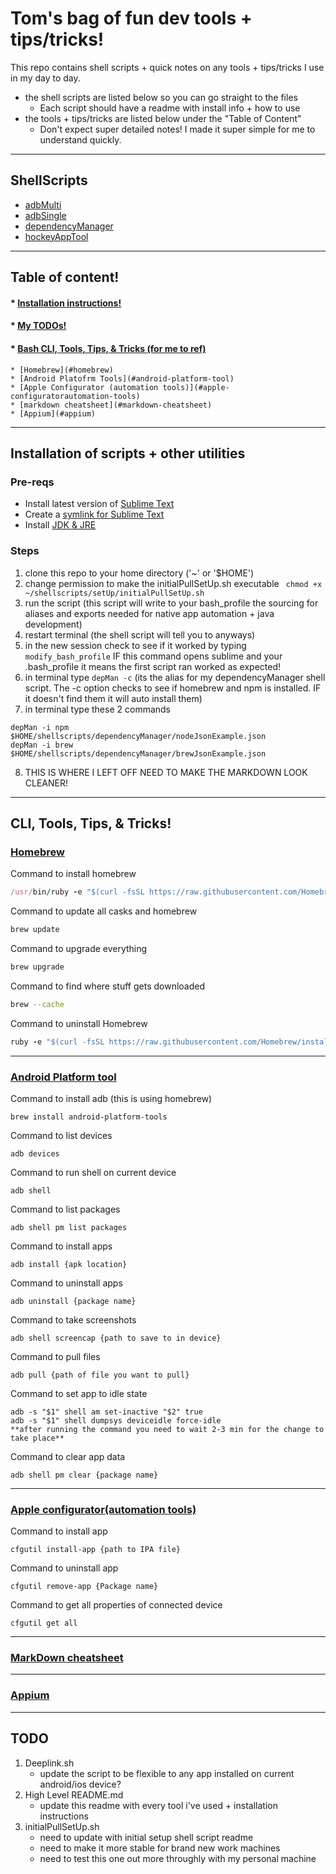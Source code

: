 # Tom's bag of fun dev tools + tips/tricks!
This repo contains shell scripts + quick notes on any tools + tips/tricks I use in my day to day.
* the shell scripts are listed below so you can go straight to the files
	* Each script should have a readme with install info + how to use
* the tools + tips/tricks are listed below under the "Table of Content"
	* Don't expect super detailed notes! I made it super simple for me to understand quickly.


---


## ShellScripts
* [adbMulti](/adbMulti)
* [adbSingle](/adbSingle)
* [dependencyManager](/dependencyManager)
* [hockeyAppTool](/hockey)


---


## Table of content!

#### * [Installation instructions!](#installation-of-scripts--other-utilities)

#### * [My TODOs!](#todo)

#### * [Bash CLI, Tools, Tips, & Tricks (for me to ref)](#cli-tools-tips--tricks)
	* [Homebrew](#homebrew)
	* [Android Platofrm Tools](#android-platform-tool)
	* [Apple Configurator (automation tools)](#apple-configuratorautomation-tools)
	* [markdown cheatsheet](#markdown-cheatsheet)
	* [Appium](#appium)


---


## Installation of scripts + other utilities

### Pre-reqs
* Install latest version of [Sublime Text](https://www.sublimetext.com/)
* Create a [symlink for Sublime Text](https://olivierlacan.com/posts/launch-sublime-text-3-from-the-command-line/)
* Install [JDK & JRE](https://docs.oracle.com/javase/9/install/installation-jdk-and-jre-macos.htm#JSJIG-GUID-2FE451B0-9572-4E38-A1A5-568B77B146DE)

### Steps
1. clone this repo to your home directory ('~' or '$HOME')
2. change permission to make the initialPullSetUp.sh executable ``` chmod +x ~/shellscripts/setUp/initialPullSetUp.sh```
3. run the script (this script will write to your bash_profile the sourcing for aliases and exports needed for native app automation + java development)
4. restart terminal (the shell script will tell you to anyways)
5. in the new session check to see if it worked by typing 
``` modify_bash_profile ```
IF this command opens sublime and your .bash_profile it means the first script ran worked as expected!
6. in terminal type ``` depMan -c ``` 
(its the alias for my dependencyManager shell script. The -c option checks to see if homebrew and npm is installed. IF it doesn't find them it will auto install them)
7. in terminal type these 2 commands
```shell 
depMan -i npm $HOME/shellscripts/dependencyManager/nodeJsonExample.json
depMan -i brew $HOME/shellscripts/dependencyManager/brewJsonExample.json
```
8. THIS IS WHERE I LEFT OFF NEED TO MAKE THE MARKDOWN LOOK CLEANER!


---


## CLI, Tools, Tips, & Tricks!

### [Homebrew](https://brew.sh/)

Command to install homebrew
```ruby
/usr/bin/ruby -e "$(curl -fsSL https://raw.githubusercontent.com/Homebrew/install/master/install)"
```

Command to update all casks and homebrew
```bash
brew update
```

Command to upgrade everything
```bash
brew upgrade 
```

Command to find where stuff gets downloaded
```bash
brew --cache
```

Command to uninstall Homebrew
```ruby
ruby -e "$(curl -fsSL https://raw.githubusercontent.com/Homebrew/install/master/uninstall)"
```


---


### [Android Platform tool](https://developer.android.com/studio/releases/platform-tools.html)

Command to install adb (this is using homebrew)
```shell
brew install android-platform-tools
```

Command to list devices
```shell
adb devices
```

Command to run shell on current device
```shell
adb shell
```

Command to list packages
```shell
adb shell pm list packages
```

Command to install apps
```shell
adb install {apk location}
```

Command to uninstall apps
```shell
adb uninstall {package name}
```

Command to take screenshots
```shell
adb shell screencap {path to save to in device}
```

Command to pull files
```shell
adb pull {path of file you want to pull}
```

Command to set app to idle state
```shell
adb -s "$1" shell am set-inactive "$2" true
adb -s "$1" shell dumpsys deviceidle force-idle
**after running the command you need to wait 2-3 min for the change to take place**
```

Command to clear app data
```shell
adb shell pm clear {package name}
```


---


### [Apple configurator(automation tools)](https://itunes.apple.com/us/app/apple-configurator-2/id1037126344?mt=12)

Command to install app
```shell
cfgutil install-app {path to IPA file}
```

Command to uninstall app
```shell
cfgutil remove-app {Package name}
```

Command to get all properties of connected device 
```shell
cfgutil get all
```


---


### [MarkDown cheatsheet](https://github.com/adam-p/markdown-here/wiki/Markdown-Cheatsheet)


---


### [Appium](http://appium.io/)


---


## TODO
1. Deeplink.sh
	* update the script to be flexible to any app installed on current android/ios device?
2. High Level README.md
	* update this readme with every tool i've used + installation instructions
3. initialPullSetUp.sh
	* need to update with initial setup shell script readme
	* need to make it more stable for brand new work machines
	* need to test this one out more throughly with my personal machine